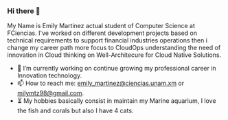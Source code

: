 ### Hi there 👋
My Name is Emily Martinez actual student of Computer Science at FCiencias. I've worked on different development projects based on technical requirements to support financial industries operations then i change my career path more focus to CloudOps understanding the need of innovation in Cloud thinking on Well-Architecure for Cloud Native Solutions.

- 🔭 I’m currently working on continue growing my professional career in Innovation technology.
- 📫 How to reach me: emily_martinez@ciencias.unam.xm or milymtz98@gmail.com.
- :hourglass_flowing_sand: My hobbies basically consist in maintain my Marine aquarium, I love the fish and corals but also I have 4 cats.


